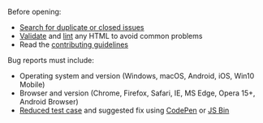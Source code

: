 Before opening:

-   [Search for duplicate or closed issues](https://github.com/twbs/bootstrap/issues?utf8=%E2%9C%93&q=is%3Aissue)
-   [Validate](https://html5.validator.nu/) and [lint](https://github.com/twbs/bootlint#in-the-browser) any HTML to avoid common problems
-   Read the [contributing guidelines](https://github.com/twbs/bootstrap/blob/master/CONTRIBUTING.md)

Bug reports must include:

-   Operating system and version (Windows, macOS, Android, iOS, Win10 Mobile)
-   Browser and version (Chrome, Firefox, Safari, IE, MS Edge, Opera 15+, Android Browser)
-   [Reduced test case](https://css-tricks.com/reduced-test-cases/) and suggested fix using [CodePen](https://codepen.io/) or [JS Bin](https://jsbin.com/)
